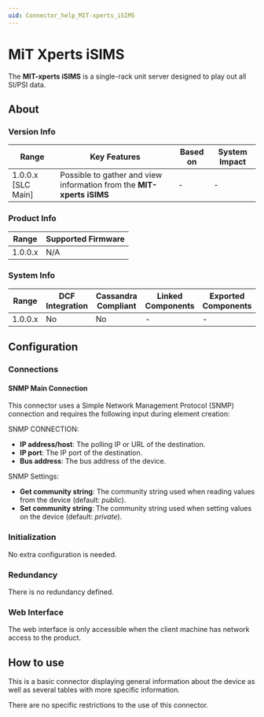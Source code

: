 ```yaml
---
uid: Connector_help_MIT-xperts_iSIMS
---
```


# MiT Xperts iSIMS

The **MIT-xperts iSIMS** is a single-rack unit server designed to play out all SI/PSI data.

## About

### Version Info

| Range              | Key Features                                                        | Based on   | System Impact   |
|----------------------|-----------------------------------------------------------------------|--------------|-------------------|
| 1.0.0.x [SLC Main]   | Possible to gather and view information from the **MIT-xperts iSIMS** | -            | -                 |

### Product Info

| Range     | Supported Firmware     |
|-----------|------------------------|
| 1.0.0.x   | N/A                    |

### System Info

| Range     | DCF Integration     | Cassandra Compliant     | Linked Components     | Exported Components     |
|-----------|---------------------|-------------------------|-----------------------|-------------------------|
| 1.0.0.x   | No                  | No                      | -                     | -                       |

## Configuration

### Connections

#### SNMP Main Connection

This connector uses a Simple Network Management Protocol (SNMP) connection and requires the following input during element creation:

SNMP CONNECTION:

- **IP address/host**: The polling IP or URL of the destination.
- **IP port**: The IP port of the destination.
- **Bus address**: The bus address of the device.

SNMP Settings:

- **Get community string**: The community string used when reading values from the device (default: *public*).
- **Set community string**: The community string used when setting values on the device (default: *private*).

### Initialization

No extra configuration is needed.

### Redundancy

There is no redundancy defined.

### Web Interface

The web interface is only accessible when the client machine has network access to the product.

## How to use

This is a basic connector displaying general information about the device as well as several tables with more specific information.

There are no specific restrictions to the use of this connector.
